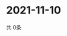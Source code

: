 # 2021-11-10
  共 0条

  <!-- BEGIN -->
  <!-- 最后更新时间Wed Nov 10 2021 08:06:55 GMT+0000 (Coordinated Universal Time) -->
  
  <!-- END -->
  
  